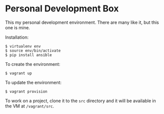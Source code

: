Personal Development Box
========================

This my personal development environment. There are many like it, but
this one is mine.

Installation:

    $ virtualenv env
    $ source env/bin/activate
    $ pip install ansible

To create the environment:

    $ vagrant up

To update the environment:

    $ vagrant provision

To work on a project, clone it to the `src` directory and it will be
available in the VM at `/vagrant/src`.
